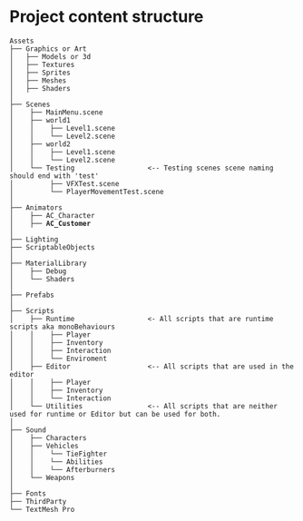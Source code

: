 # Project content structure

<pre><code>Assets
├── Graphics or Art
│   ├── Models or 3d 
│   ├── Textures
│   ├── Sprites
│   ├── Meshes
│   ├── Shaders
│
├── Scenes                     
│    ├── MainMenu.scene            
│    ├── world1                  
│    │    ├── Level1.scene
│    │    └── Level2.scene
│    ├── world2                  
│    │    ├── Level1.scene
│    │    └── Level2.scene
│    └── Testing                  &#x3C;-- Testing scenes scene naming should end with 'test'
│         ├── VFXTest.scene
│         └── PlayerMovementTest.scene
│
├── Animators
│    ├── AC_Character
<strong>│    ├── AC_Customer
</strong>│
├── Lighting     
├── ScriptableObjects
│
├── MaterialLibrary            
│    ├── Debug
│    └── Shaders
│
├── Prefabs                
│
├── Scripts
│    ├── Runtime                  &#x3C;- All scripts that are runtime scripts aka monoBehaviours 
│    │    ├── Player
│    │    ├── Inventory
│    │    ├── Interaction
│    │    └── Enviroment 
│    ├── Editor                   &#x3C;-- All scripts that are used in the editor 
│    │    ├── Player
│    │    ├── Inventory
│    │    └── Interaction
│    └── Utilities                &#x3C;-- All scripts that are neither used for runtime or Editor but can be used for both.
│
├── Sound                     
│    ├── Characters
│    ├── Vehicles
│    │    └── TieFighter
│    │    └── Abilities
│    │    └── Afterburners
│    └── Weapons
│
├── Fonts
├── ThirdParty
└── TextMesh Pro

</code></pre>
